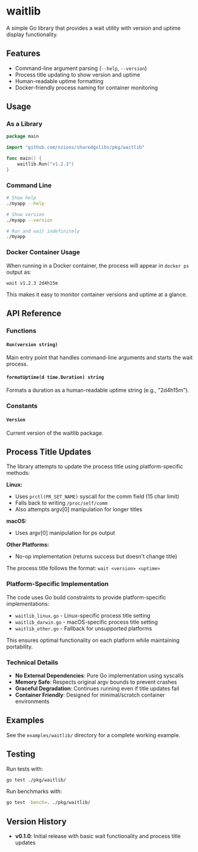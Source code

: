 # waitlib

A simple Go library that provides a wait utility with version and uptime display functionality.

## Features

- Command-line argument parsing (`--help`, `--version`)
- Process title updating to show version and uptime
- Human-readable uptime formatting
- Docker-friendly process naming for container monitoring

## Usage

### As a Library

```go
package main

import "github.com/nzions/sharedgolibs/pkg/waitlib"

func main() {
    waitlib.Run("v1.2.3")
}
```

### Command Line

```bash
# Show help
./myapp --help

# Show version
./myapp --version

# Run and wait indefinitely
./myapp
```

### Docker Container Usage

When running in a Docker container, the process will appear in `docker ps` output as:
```
wait v1.2.3 2d4h15m
```

This makes it easy to monitor container versions and uptime at a glance.

## API Reference

### Functions

#### `Run(version string)`
Main entry point that handles command-line arguments and starts the wait process.

#### `formatUptime(d time.Duration) string`
Formats a duration as a human-readable uptime string (e.g., "2d4h15m").

### Constants

#### `Version`
Current version of the waitlib package.

## Process Title Updates

The library attempts to update the process title using platform-specific methods:

**Linux:**
- Uses `prctl(PR_SET_NAME)` syscall for the comm field (15 char limit)
- Falls back to writing `/proc/self/comm` 
- Also attempts argv[0] manipulation for longer titles

**macOS:**
- Uses argv[0] manipulation for ps output

**Other Platforms:**
- No-op implementation (returns success but doesn't change title)

The process title follows the format: `wait <version> <uptime>`

### Platform-Specific Implementation

The code uses Go build constraints to provide platform-specific implementations:
- `waitlib_linux.go` - Linux-specific process title setting
- `waitlib_darwin.go` - macOS-specific process title setting  
- `waitlib_other.go` - Fallback for unsupported platforms

This ensures optimal functionality on each platform while maintaining portability.

### Technical Details
- **No External Dependencies**: Pure Go implementation using syscalls
- **Memory Safe**: Respects original argv bounds to prevent crashes
- **Graceful Degradation**: Continues running even if title updates fail
- **Container Friendly**: Designed for minimal/scratch container environments

## Examples

See the `examples/waitlib/` directory for a complete working example.

## Testing

Run tests with:
```bash
go test ./pkg/waitlib/
```

Run benchmarks with:
```bash
go test -bench=. ./pkg/waitlib/
```

## Version History

- **v0.1.0**: Initial release with basic wait functionality and process title updates
